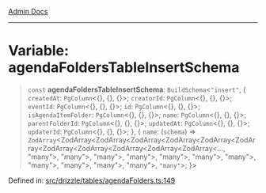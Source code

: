 [Admin Docs](/)

***

# Variable: agendaFoldersTableInsertSchema

> `const` **agendaFoldersTableInsertSchema**: `BuildSchema`\<`"insert"`, \{ `createdAt`: `PgColumn`\<\{\}, \{\}, \{\}\>; `creatorId`: `PgColumn`\<\{\}, \{\}, \{\}\>; `eventId`: `PgColumn`\<\{\}, \{\}, \{\}\>; `id`: `PgColumn`\<\{\}, \{\}, \{\}\>; `isAgendaItemFolder`: `PgColumn`\<\{\}, \{\}, \{\}\>; `name`: `PgColumn`\<\{\}, \{\}, \{\}\>; `parentFolderId`: `PgColumn`\<\{\}, \{\}, \{\}\>; `updatedAt`: `PgColumn`\<\{\}, \{\}, \{\}\>; `updaterId`: `PgColumn`\<\{\}, \{\}, \{\}\>; \}, \{ `name`: (`schema`) => `ZodArray`\<ZodArray\<ZodArray\<ZodArray\<ZodArray\<ZodArray\<ZodArray\<ZodArray\<ZodArray\<ZodArray\<ZodArray\<ZodArray\<..., "many"\>, "many"\>, "many"\>, "many"\>, "many"\>, "many"\>, "many"\>, "many"\>, "many"\>, "many"\>, "many"\>, `"many"`\>; \}\>

Defined in: [src/drizzle/tables/agendaFolders.ts:149](https://github.com/Suyash878/talawa-api/blob/dd80c416ddd46afdb07c628dc824194bc09930cc/src/drizzle/tables/agendaFolders.ts#L149)

